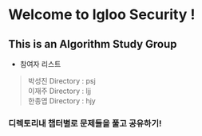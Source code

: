 # Welcome to Igloo Security !
## This is an Algorithm Study Group
* 참여자 리스트
> 박성진 Directory : psj  
> 이재주 Directory : ljj  
> 한종엽 Directory : hjy  

### 디렉토리내 챕터별로 문제들을 풀고 공유하기!

